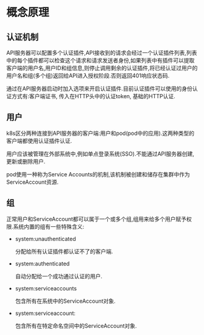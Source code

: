 # 概念原理

## 认证机制

API服务器可以配置多个认证插件,API接收到的请求会经过一个认证插件列表,列表中的每个插件都可以检查这个请求和请求发送者身份,如果列表中有插件可以提取客户端的用户名,用户ID和组信息,则停止调用剩余的认证插件,将已经认证过用户的用户名和组(多个组)返回给API进入授权阶段.否则返回401响应状态码.

通过在API服务器启动时加入选项来开启认证插件.目前认证插件可以使用的身份认证方式有:客户端证书, 传入在HTTP头中的认证token, 基础的HTTP认证.



## 用户

k8s区分两种连接到API服务器的客户端:用户和pod(pod中的应用).这两种类型的客户端都使用认证插件认证.

用户应该被管理在外部系统中,例如单点登录系统(SSO).不能通过API服务器创建,更新或删除用户.

pod使用一种称为Service Accounts的机制,该机制被创建和储存在集群中作为ServiceAccount资源.



## 组

正常用户和ServiceAccount都可以属于一个或多个组,组用来给多个用户赋予权限.系统内置的组有一些特殊含义:

- system:unauthenticated

  分配给所有认证插件都认证不了的客户端.

- system:authenticated

  自动分配给一个成功通过认证的用户.

- system:serviceaccounts

  包含所有在系统中的ServiceAccount对象.

- system:serviceaccount:<namespace>

  包含所有在特定命名空间中的ServiceAccount对象.









